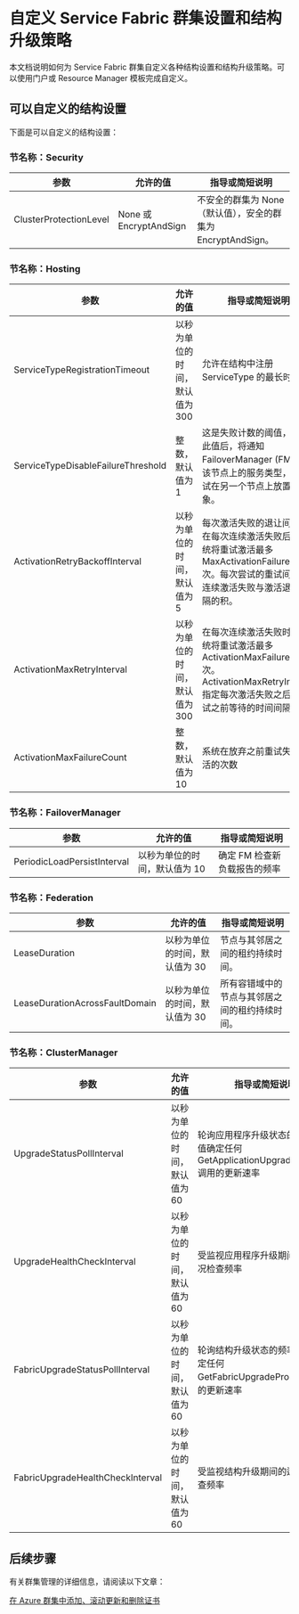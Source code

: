 
<properties
   pageTitle="自定义 Service Fabric 群集设置和结构升级策略 | Azure"
   description="本文介绍可以自定义的结构设置和结构升级策略。"
   services="service-fabric"
   documentationCenter=".net"
   authors="chackdan"
   manager="timlt"
   editor=""/>  


<tags
   ms.service="service-fabric"
   ms.devlang="dotnet"
   ms.topic="article"
   ms.tgt_pltfrm="NA"
   ms.workload="NA"
   ms.date="09/20/2016"
   wacn.date="11/28/2016"
   ms.author="chackdan"/>  


# 自定义 Service Fabric 群集设置和结构升级策略

本文档说明如何为 Service Fabric 群集自定义各种结构设置和结构升级策略。可以使用门户或 Resource Manager 模板完成自定义。

## 可以自定义的结构设置


下面是可以自定义的结构设置：

### 节名称：Security

|**参数**|**允许的值**|**指导或简短说明**|
|-----------------------|--------------------------|--------------------------|
|ClusterProtectionLevel|None 或 EncryptAndSign| 不安全的群集为 None（默认值），安全的群集为 EncryptAndSign。 |

### 节名称：Hosting

|**参数**|**允许的值**|**指导或简短说明**|
|-----------------------|--------------------------|--------------------------|
|ServiceTypeRegistrationTimeout|以秒为单位的时间，默认值为 300| 允许在结构中注册 ServiceType 的最长时间|
|ServiceTypeDisableFailureThreshold|整数，默认值为 1| 这是失败计数的阈值，超过此值后，将通知 FailoverManager (FM) 禁用该节点上的服务类型，并尝试在另一个节点上放置对象。|
|ActivationRetryBackoffInterval|以秒为单位的时间，默认值为 5|每次激活失败的退让间隔；在每次连续激活失败后，系统将重试激活最多 MaxActivationFailureCount 次。每次尝试的重试间隔是连续激活失败与激活退让间隔的积。|
|ActivationMaxRetryInterval|以秒为单位的时间，默认值为 300| 在每次连续激活失败时，系统将重试激活最多 ActivationMaxFailureCount 次。ActivationMaxRetryInterval 指定每次激活失败之后、重试之前等待的时间间隔 |
|ActivationMaxFailureCount|整数，默认值为 10| 系统在放弃之前重试失败激活的次数 |

### 节名称：FailoverManager

|**参数**|**允许的值**|**指导或简短说明**|
|-----------------------|--------------------------|--------------------------|
|PeriodicLoadPersistInterval|以秒为单位的时间，默认值为 10| 确定 FM 检查新负载报告的频率|

### 节名称：Federation

|**参数**|**允许的值**|**指导或简短说明**|
|-----------------------|--------------------------|--------------------------|
|LeaseDuration|以秒为单位的时间，默认值为 30|节点与其邻居之间的租约持续时间。|
|LeaseDurationAcrossFaultDomain|以秒为单位的时间，默认值为 30|所有容错域中的节点与其邻居之间的租约持续时间。|

### 节名称：ClusterManager

|**参数**|**允许的值**|**指导或简短说明**|
|-----------------------|--------------------------|--------------------------|
|UpgradeStatusPollInterval|以秒为单位的时间，默认值为 60|轮询应用程序升级状态的频率。此值确定任何 GetApplicationUpgradeProgress 调用的更新速率|
|UpgradeHealthCheckInterval|以秒为单位的时间，默认值为 60|受监视应用程序升级期间的运行状况检查频率|
|FabricUpgradeStatusPollInterval|以秒为单位的时间，默认值为 60|轮询结构升级状态的频率。此值确定任何 GetFabricUpgradeProgress 调用的更新速率 |
|FabricUpgradeHealthCheckInterval|以秒为单位的时间，默认值为 60|受监视结构升级期间的运行状况检查频率|



## 后续步骤

有关群集管理的详细信息，请阅读以下文章：

[在 Azure 群集中添加、滚动更新和删除证书](/documentation/articles/service-fabric-cluster-security-update-certs-azure/)

<!---HONumber=Mooncake_1121_2016-->
